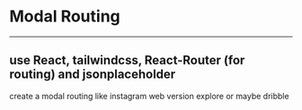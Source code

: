 # Modal Routing
----------------
## use React, tailwindcss, React-Router (for routing) and jsonplaceholder

create a modal routing like instagram web version explore or maybe dribble